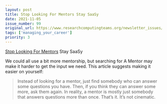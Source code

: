 ```yaml
---
layout: post
title: Stop Looking For Mentors Stay SaaSy
date: 2021-11-05
issue_number: 99
original_url: https://www.researchcomputingteams.org/newsletter_issues/0099
tags: ['managing_your_career']
priority: 3
---
```


<!-- markdownlint-disable MD033 -->
<!-- markdownlint-disable MD041 -->
<!-- markdownlint-disable MD049 -->

[Stop Looking For Mentors](https://staysaasy.com/career/2021/10/16/mentorship.html) Stay SaaSy

We could all use a bit more mentorship, but searching for A Mentor may make it harder to get the input we need.   This article suggests making it easier on yourself:

> Instead of looking for a mentor, just find somebody who can answer some questions you have. Then, if you think they can answer some more, ask them again. In reality, a mentor is mostly just somebody that answers questions more than once. That’s it. It’s not cinematic.
